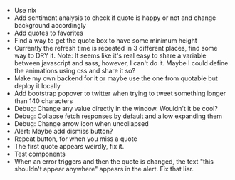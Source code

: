 * Use nix
* Add sentiment analysis to check if quote is happy or not and change background accordingly
* Add quotes to favorites
* Find a way to get the quote box to have some minimum height
* Currently the refresh time is repeated in 3 different places, find some way to DRY it. Note: It seems like it's real easy to share a variable between javascript and sass, however, I can't do it. Maybe I could define the animations using css and share it so?
* Make my own backend for it or maybe use the one from quotable but deploy it locally
* Add bootstrap popover to twitter when trying to tweet something longer than 140 characters
* Debug: Change any value directly in the window. Wouldn't it be cool?
* Debug: Collapse fetch responses by default and allow expanding them
* Debug: Change arrow icon when uncollapsed
* Alert: Maybe add dismiss button?
* Repeat button, for when you miss a quote
* The first quote appears weirdly, fix it.
* Test components
* When an error triggers and then the quote is changed, the text "this shouldn't appear anywhere" appears in the alert. Fix that liar.
